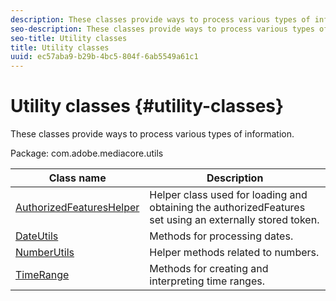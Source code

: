```yaml
---
description: These classes provide ways to process various types of information.
seo-description: These classes provide ways to process various types of information.
seo-title: Utility classes
title: Utility classes
uuid: ec57aba9-b29b-4bc5-804f-6ab5549a61c1
---
```


# Utility classes {#utility-classes}

These classes provide ways to process various types of information.

 Package: com.adobe.mediacore.utils
 
 <!-- 

Comment Type: draft
(https://help.adobe.com/en_US/primetime/api/psdk/asdoc-dhls_1.4/com/adobe/mediacore/utils/package-summary.html)

-->

|  Class name  | Description  |
|---|---|
| [AuthorizedFeaturesHelper](https://help.adobe.com/en_US/primetime/api/psdk/asdoc-dhls_1.4/com/adobe/mediacore/utils/AuthorizedFeaturesHelper.html)  | Helper class used for loading and obtaining the authorizedFeatures set using an externally stored token.  |
|  [DateUtils](https://help.adobe.com/en_US/primetime/api/psdk/asdoc-dhls_1.4/com/adobe/mediacore/utils/DateUtils.html)  | Methods for processing dates.  |
|  [NumberUtils](https://help.adobe.com/en_US/primetime/api/psdk/asdoc-dhls_1.4/com/adobe/mediacore/utils/NumberUtils.html)  | Helper methods related to numbers.  |
|  [TimeRange](https://help.adobe.com/en_US/primetime/api/psdk/javadoc_1.4/com/adobe/mediacore/utils/TimeRange.html)  | Methods for creating and interpreting time ranges.  |

